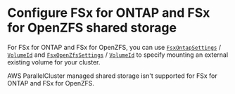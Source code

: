 # Configure FSx for ONTAP and FSx for OpenZFS shared storage<a name="shared-storage-config-ontap-zfs-v3"></a>

For FSx for ONTAP and FSx for OpenZFS, you can use [`FsxOntapSettings`](SharedStorage-v3.md#SharedStorage-v3-FsxOntapSettings) / [`VolumeId`](SharedStorage-v3.md#yaml-SharedStorage-FsxOntapSettings-VolumeId) and [`FsxOpenZfsSettings`](SharedStorage-v3.md#SharedStorage-v3-FsxOpenZfsSettings) / [`VolumeId`](SharedStorage-v3.md#yaml-SharedStorage-FsxOpenZfsSettings-VolumeId) to specify mounting an external existing volume for your cluster\.

AWS ParallelCluster managed shared storage isn't supported for FSx for ONTAP and FSx for OpenZFS\.